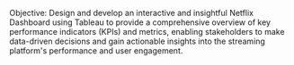 Objective:
Design and develop an interactive and insightful Netflix Dashboard using Tableau to provide a comprehensive overview of key performance indicators (KPIs) and metrics, enabling stakeholders to make data-driven decisions and gain actionable insights into the streaming platform's performance and user engagement.
